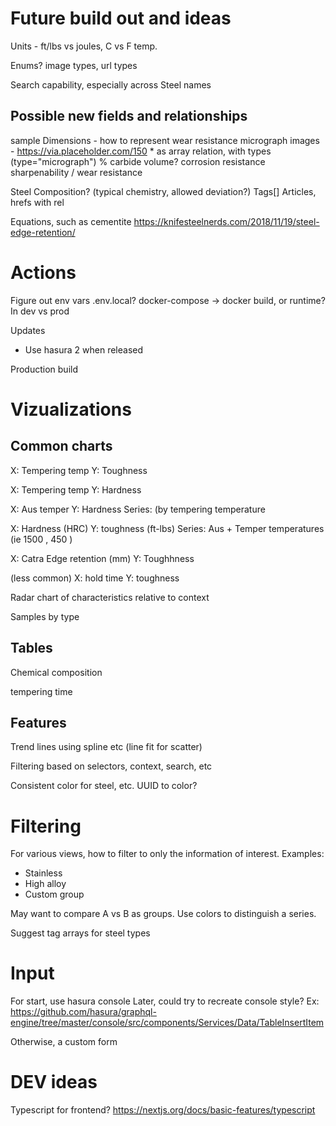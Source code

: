 # Future build out and ideas

Units - ft/lbs vs joules, C vs F temp.

Enums? image types, url types

Search capability, especially across Steel names

## Possible new fields and relationships

sample
  Dimensions - how to represent
  wear resistance 
  micrograph images - https://via.placeholder.com/150
    * as array relation, with types (type="micrograph")
  % carbide volume?
  corrosion resistance
  sharpenability / wear resistance
  
Steel
  Composition? (typical chemistry, allowed deviation?)
  Tags[]
  Articles, hrefs with rel
 
Equations, such as cementite https://knifesteelnerds.com/2018/11/19/steel-edge-retention/

# Actions

Figure out env vars
  .env.local?
  docker-compose -> docker
  build, or runtime? In dev vs prod

Updates
* Use hasura 2 when released

Production build


# Vizualizations

## Common charts

X: Tempering temp
Y: Toughness

X: Tempering temp
Y: Hardness

X: Aus temper
Y: Hardness
Series: (by tempering temperature

X: Hardness (HRC) 
Y: toughness (ft-lbs)
Series: Aus + Temper temperatures (ie 1500 , 450 )

X: Catra Edge retention (mm)
Y: Toughhness

(less common)
X: hold time
Y: toughness

Radar chart of characteristics relative to context

Samples by type

## Tables

Chemical composition

tempering time

## Features

Trend lines using spline etc (line fit for scatter)

Filtering based on selectors, context, search, etc

Consistent color for steel, etc. UUID to color?

# Filtering

For various views, how to filter to only the information of interest. Examples:
* Stainless
* High alloy
* Custom group

May want to compare A vs B as groups. Use colors to distinguish a series. 

Suggest tag arrays for steel types

# Input

For start, use hasura console
Later, could try to recreate console style? Ex: https://github.com/hasura/graphql-engine/tree/master/console/src/components/Services/Data/TableInsertItem

Otherwise, a custom form

# DEV ideas

Typescript for frontend? https://nextjs.org/docs/basic-features/typescript
